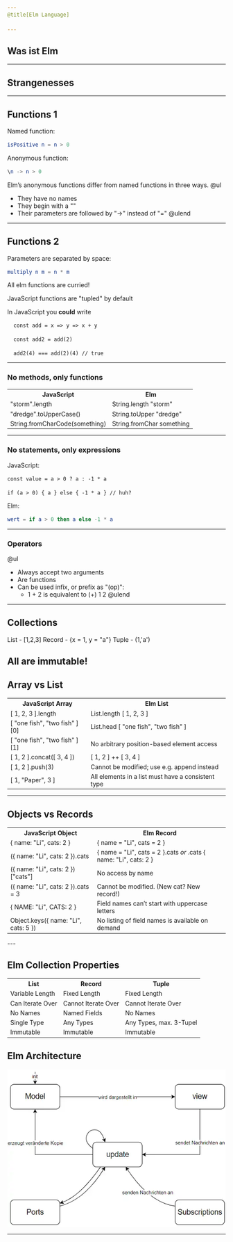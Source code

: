 ```yaml
---
@title[Elm Language]

---
```

## Was ist Elm
---
## Strangenesses
---
## Functions 1

Named function:
```elm
isPositive n = n > 0
```

Anonymous function:
```elm
\n -> n > 0
```

Elm’s anonymous functions differ from named functions in three ways.
@ul
- They have no names
- They begin with a "\"
- Their parameters are followed by "->" instead of "="
@ulend

---
## Functions 2

Parameters are separated by space:

```elm
multiply n m = n * m
``` 

All elm functions are curried!

JavaScript functions are "tupled" by default

In JavaScript you **could** write

```JS
  const add = x => y => x + y

  const add2 = add(2)

  add2(4) === add(2)(4) // true
```

---

### No methods, only functions

<table>
  <tr>
    <th>JavaScript</th>
    <th>Elm</th>
  </tr>
  <tr>
    <td>"storm".length</td>
    <td>String.length "storm"</td>
  </tr>
  <tr>
    <td>"dredge".toUpperCase()</td>
    <td>String.toUpper "dredge"</td>
  </tr>
  <tr>
    <td>String.fromCharCode(something)</td>
    <td>String.fromChar something</td>
  </tr>
</table>
 

---

### No statements, only expressions

JavaScript:
```JS
const value = a > 0 ? a : -1 * a

if (a > 0) { a } else { -1 * a } // huh?
```

Elm:
```elm
wert = if a > 0 then a else -1 * a
``` 
---

### Operators

@ul
- Always accept two arguments
- Are functions
- Can be used infix, or prefix as "(op)":
  - 1 + 2 is equivalent to (+) 1 2
@ulend

---

## Collections

List - [1,2,3]
Record - {x = 1, y = "a"}
Tuple - (1,'a')

All are immutable!
---

## Array vs List

<table>
  <tr>
    <th>JavaScript Array</th>
    <th>Elm List</th>
  </tr>
  <tr>
    <td>[ 1, 2, 3 ].length</td>
    <td>List.length [ 1, 2, 3 ]</td>
  </tr>
  <tr>
    <td>[ "one fish", "two fish" ][0]</td>
    <td>List.head [ "one fish", "two fish" ]</td>
  </tr>
  <tr>
    <td>[ "one fish", "two fish" ][1]</td>
    <td>No arbitrary position-based element access</td>
  </tr>
  <tr>
    <td>[ 1, 2 ].concat([ 3, 4 ])</td>
    <td> [ 1, 2 ] ++ [ 3, 4 ]</td>
  </tr>
  <tr>
    <td>[ 1, 2 ].push(3)</td>
    <td> Cannot be modified; use e.g. append instead</td>
  </tr>
  <tr>
    <td>[ 1, "Paper", 3 ]</td>
    <td>All elements in a list must have a consistent type</td>
  </tr>
</table>

---

## Objects vs Records

<table>
  <tr>
    <th>JavaScript Object</th>
    <th>Elm Record</th>
  </tr>
  <tr>
    <td>{ name: "Li", cats: 2 }</td>
    <td>{ name = "Li", cats = 2 }</td>
  </tr>
  <tr>
    <td>({ name: "Li", cats: 2 }).cats</td>
    <td>{ name = "Li", cats = 2 }.cats <em>or</em> .cats { name: "Li", cats: 2 } </td>
  </tr>
  <tr>
    <td>({ name: "Li", cats: 2 })["cats"]</td>
    <td>No access by name</td>
  </tr>
  <tr>
    <td>({ name: "Li", cats: 2 }).cats = 3</td>
    <td>Cannot be modified. (New cat? New record!)</td>
  </tr>
  <tr>
    <td>{ NAME: "Li", CATS: 2 }</td>
    <td>Field names can’t start with uppercase letters</td>
  </tr>
  <tr>
    <td>Object.keys({ name: "Li", cats: 5 })</td>
    <td>No listing of field names is available on demand</td>
  </tr>
</table>
---

## Elm Collection Properties

<table>
  <tr>
    <th>List</th>
    <th>Record</th>
    <th>Tuple</th>
  </tr>
  <tr>
    <td>Variable Length</td>
    <td>Fixed Length</td>
    <td>Fixed Length</td>
  </tr>
  <tr>
    <td>Can Iterate Over</td>
    <td>Cannot Iterate Over</td>
    <td>Cannot Iterate Over</td>
  </tr>
  <tr>
    <td>No Names</td>
    <td>Named Fields</td>
    <td>No Names</td>
  </tr>
  <tr>
    <td>Single Type</td>
    <td>Any Types</td>
    <td>Any Types, max. 3-Tupel</td>
  </tr>
  <tr>
    <td>Immutable</td>
    <td>Immutable</td>
    <td>Immutable</td>
  </tr>
</table

---

## Elm Architecture

![](assets/img/elm-architecture.png)

---
